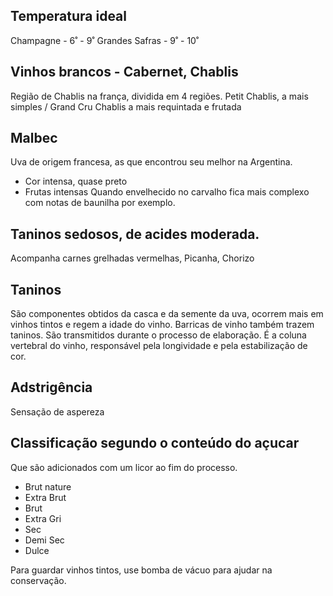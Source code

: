 ## Temperatura ideal
Champagne - 6˚ - 9˚
Grandes Safras - 9˚ - 10˚

## Vinhos brancos - Cabernet, Chablis
Região de Chablis na frança, dividida em 4 regiões.
Petit Chablis, a mais simples / Grand Cru Chablis a mais requintada e frutada

## Malbec
Uva de origem francesa, as que encontrou seu melhor na Argentina.
- Cor intensa, quase preto
- Frutas intensas
Quando envelhecido no carvalho fica mais complexo com notas de baunilha por exemplo.

## Taninos sedosos, de acides moderada.
Acompanha carnes grelhadas vermelhas, Picanha, Chorizo

## Taninos
São componentes obtidos da casca e da semente da uva, ocorrem mais em vinhos tintos e regem a idade do vinho.
Barricas de vinho também trazem taninos. São transmitidos durante o processo de elaboração.
É a coluna vertebral do vinho, responsável pela longividade e pela estabilização de cor.

## Adstrigência
Sensação de aspereza

## Classificação segundo o conteúdo do açucar
Que são adicionados com um licor ao fim do processo.
- Brut nature
- Extra Brut
- Brut
- Extra Gri
- Sec
- Demi Sec
- Dulce

Para guardar vinhos tintos, use bomba de vácuo para ajudar na conservação.
